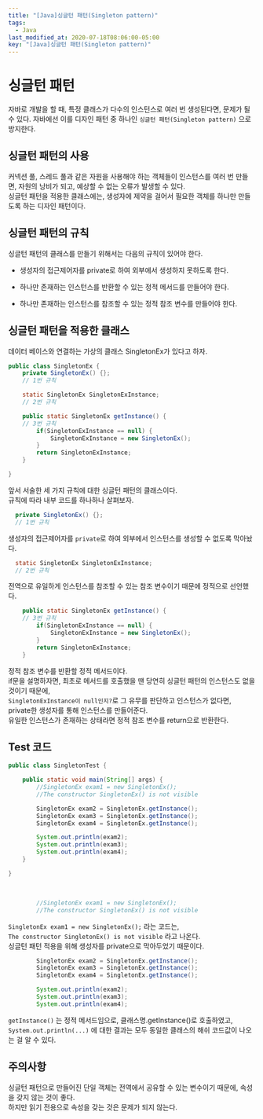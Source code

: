 ```yaml
---
title: "[Java]싱글턴 패턴(Singleton pattern)"
tags:
  - Java
last_modified_at: 2020-07-18T08:06:00-05:00
key: "[Java]싱글턴 패턴(Singleton pattern)"
---
```


# 싱글턴 패턴

자바로 개발을 할 때, 특정 클래스가 다수의 인스턴스로 여러 번 생성된다면, 문제가 될 수 있다.
자바에선 이를 디자인 패턴 중 하나인 `싱글턴 패턴(Singleton pattern)` 으로 방지한다.

<!--more-->

## 싱글턴 패턴의 사용

커넥션 풀, 스레드 풀과 같은 자원을 사용해야 하는 객체들이 인스턴스를 여러 번 만들면, 자원의 낭비가 되고, 예상할 수 없는 오류가 발생할 수 있다.<br>
싱글턴 패턴을 적용한 클래스에는, 생성자에 제약을 걸어서 필요한 객체를 하나만 만들도록 하는 디자인 패턴이다.

## 싱글턴 패턴의 규칙

싱글턴 패턴의 클래스를 만들기 위해서는 다음의 규칙이 있어야 한다.

- 생성자의 접근제어자를 private로 하여 외부에서 생성하지 못하도록 한다.

- 하나만 존재하는 인스턴스를 반환할 수 있는 정적 메서드를 만들어야 한다.

- 하나만 존재하는 인스턴스를 참조할 수 있는 정적 참조 변수를 만들어야 한다.

## 싱글턴 패턴을 적용한 클래스

데이터 베이스와 연결하는 가상의 클래스 SingletonEx가 있다고 하자.<br>

```java
public class SingletonEx {
	private SingletonEx() {};
	// 1번 규칙

	static SingletonEx SingletonExInstance;
	// 2번 규칙

	public static SingletonEx getInstance() {
	// 3번 규칙
		if(SingletonExInstance == null) {
			SingletonExInstance = new SingletonEx();
		}
		return SingletonExInstance;
	}

}
```

앞서 서술한 세 가지 규칙에 대한 싱글턴 패턴의 클래스이다.<br>
규칙에 따라 내부 코드를 하나하나 살펴보자.<br>

```java
  private SingletonEx() {};
  // 1번 규칙
```

생성자의 접근제어자를 `private`로 하여 외부에서 인스턴스를 생성할 수 없도록 막아놨다.<br>

```java
  static SingletonEx SingletonExInstance;
  // 2번 규칙
```

전역으로 유일하게 인스턴스를 참조할 수 있는 참조 변수이기 때문에 정적으로 선언했다.<br>

```java
	public static SingletonEx getInstance() {
	// 3번 규칙
		if(SingletonExInstance == null) {
			SingletonExInstance = new SingletonEx();
		}
		return SingletonExInstance;
	}
```

정적 참조 변수를 반환할 정적 메서드이다.<br>
if문을 설명하자면, 최초로 메서드를 호출했을 땐 당연히 싱글턴 패턴의 인스턴스도 없을 것이기 때문에,<br>
`SingletonExInstance이 null인지?`로 그 유무를 판단하고 인스턴스가 없다면, private한 생성자를 통해 인스턴스를 만들어준다.<br>
유일한 인스턴스가 존재하는 상태라면 정적 참조 변수를 return으로 반환한다.<br>

## Test 코드

```java
public class SingletonTest {

	public static void main(String[] args) {
		//SingletonEx exam1 = new SingletonEx();
		//The constructor SingletonEx() is not visible

		SingletonEx exam2 = SingletonEx.getInstance();
		SingletonEx exam3 = SingletonEx.getInstance();
		SingletonEx exam4 = SingletonEx.getInstance();

		System.out.println(exam2);
		System.out.println(exam3);
		System.out.println(exam4);
	}

}
```

<br>

```java
		//SingletonEx exam1 = new SingletonEx();
		//The constructor SingletonEx() is not visible
```

`SingletonEx exam1 = new SingletonEx();` 라는 코드는,<br>
`The constructor SingletonEx() is not visible` 라고 나온다.<br>
싱글턴 패턴 적용을 위해 생성자를 private으로 막아두었기 때문이다.<br>

```java
		SingletonEx exam2 = SingletonEx.getInstance();
		SingletonEx exam3 = SingletonEx.getInstance();
		SingletonEx exam4 = SingletonEx.getInstance();

		System.out.println(exam2);
		System.out.println(exam3);
		System.out.println(exam4);
```

`getInstance()` 는 정적 메서드임으로, 클래스명.getInstance()로 호출하였고,<br>
`System.out.println(...)` 에 대한 결과는 모두 동일한 클래스의 해쉬 코드값이 나오는 걸 알 수 있다.<br>

## 주의사항

싱글턴 패턴으로 만들어진 단일 객체는 전역에서 공유할 수 있는 변수이기 때문에, 속성을 갖지 않는 것이 좋다.<br>
하지만 읽기 전용으로 속성을 갖는 것은 문제가 되지 않는다.
